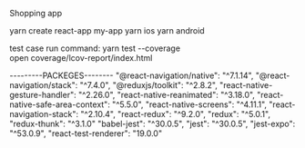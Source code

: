 Shopping app

yarn create react-app my-app
yarn ios
yarn android

test case run command:
yarn test --coverage  
open coverage/lcov-report/index.html








---------PACKEGES--------
"@react-navigation/native": "^7.1.14",
"@react-navigation/stack": "^7.4.0",
"@reduxjs/toolkit": "^2.8.2",
"react-native-gesture-handler": "^2.26.0",
"react-native-reanimated": "^3.18.0",
"react-native-safe-area-context": "^5.5.0",
"react-native-screens": "^4.11.1",
"react-navigation-stack": "^2.10.4",
"react-redux": "^9.2.0",
"redux": "^5.0.1",
"redux-thunk": "^3.1.0"
"babel-jest": "^30.0.5",
"jest": "^30.0.5",
"jest-expo": "^53.0.9",
"react-test-renderer": "19.0.0"

